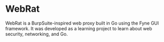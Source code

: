 # WebRat
WebRat is a BurpSuite-inspired web proxy built in Go using the Fyne GUI framework. It was developed as a learning project to learn about web security, networking, and Go. 
